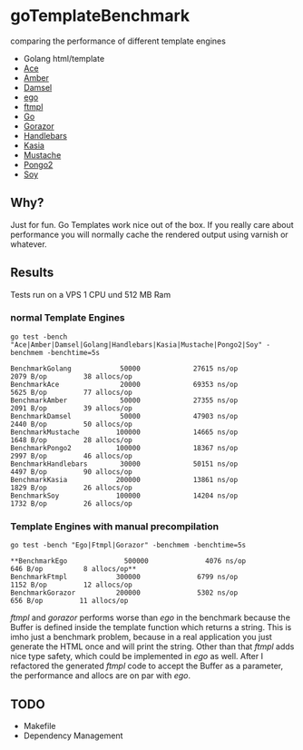 # goTemplateBenchmark
comparing the performance of different template engines
* Golang html/template
* [Ace](https://github.com/yosssi/ace)
* [Amber](https://github.com/eknkc/amber)
* [Damsel](https://github.com/dskinner/damsel)
* [ego](https://github.com/benbjohnson/ego)
* [ftmpl](https://github.com/tkrajina/ftmpl)
* [Go](https://golang.org/pkg/html/template)
* [Gorazor](https://github.com/sipin/gorazor)
* [Handlebars](https://github.com/aymerick/raymond)
* [Kasia](https://github.com/ziutek/kasia.go)
* [Mustache](https://github.com/hoisie/mustache)
* [Pongo2](https://github.com/flosch/pongo2)
* [Soy](https://github.com/robfig/soy)

## Why?
Just for fun. Go Templates work nice out of the box.
If you really care about performance you will normally cache the rendered output using varnish or whatever.

## Results
Tests run on a VPS 1 CPU und 512 MB Ram

### normal Template Engines
`go test -bench "Ace|Amber|Damsel|Golang|Handlebars|Kasia|Mustache|Pongo2|Soy" -benchmem -benchtime=5s`

```
BenchmarkGolang            50000             27615 ns/op            2079 B/op         38 allocs/op
BenchmarkAce               20000             69353 ns/op            5625 B/op         77 allocs/op
BenchmarkAmber             50000             27355 ns/op            2091 B/op         39 allocs/op
BenchmarkDamsel            50000             47903 ns/op            2440 B/op         50 allocs/op
BenchmarkMustache         100000             14665 ns/op            1648 B/op         28 allocs/op
BenchmarkPongo2           100000             18367 ns/op            2997 B/op         46 allocs/op
BenchmarkHandlebars        30000             50151 ns/op            4497 B/op         90 allocs/op
BenchmarkKasia            200000             13861 ns/op            1829 B/op         26 allocs/op
BenchmarkSoy              100000             14204 ns/op            1732 B/op         26 allocs/op
```

### Template Engines with manual precompilation
`go test -bench "Ego|Ftmpl|Gorazor" -benchmem -benchtime=5s`

```
**BenchmarkEgo              500000              4076 ns/op             646 B/op          8 allocs/op**
BenchmarkFtmpl            300000              6799 ns/op            1152 B/op         12 allocs/op
BenchmarkGorazor          200000              5302 ns/op             656 B/op         11 allocs/op
```
*ftmpl* and *gorazor* performs worse than *ego* in the benchmark because the Buffer is defined inside the template function which returns a string. This is imho just a benchmark problem, because in a real application you just generate the HTML once and will print the string.
Other than that *ftmpl* adds nice type safety, which could be implemented in _ego_ as well.
After I refactored the generated *ftmpl* code to accept the Buffer as a parameter, the performance and allocs are on par with *ego*.

## TODO
- Makefile
- Dependency Management